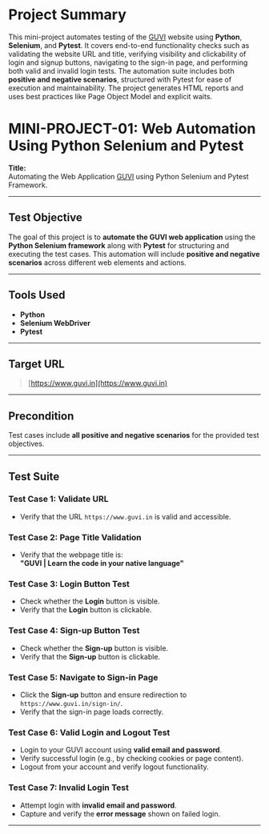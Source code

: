 # Project Summary

This mini-project automates testing of the [GUVI](https://www.guvi.in) website using **Python**, **Selenium**, and **Pytest**. It covers end-to-end functionality checks such as validating the website URL and title, verifying visibility and clickability of login and signup buttons, navigating to the sign-in page, and performing both valid and invalid login tests. The automation suite includes both **positive and negative scenarios**, structured with Pytest for ease of execution and maintainability. The project generates HTML reports and uses best practices like Page Object Model and explicit waits.


# MINI-PROJECT-01: Web Automation Using Python Selenium and Pytest

**Title:**  
Automating the Web Application [GUVI](https://www.guvi.in) using Python Selenium and Pytest Framework.

---

## Test Objective

The goal of this project is to **automate the GUVI web application** using the **Python Selenium framework** along with **Pytest** for structuring and executing the test cases. 
This automation will include **positive and negative scenarios** across different web elements and actions.

---

## Tools Used

- **Python**
- **Selenium WebDriver**
- **Pytest**

---

## Target URL

> [https://www.guvi.in](https://www.guvi.in)

---

## Precondition

Test cases include **all positive and negative scenarios** for the provided test objectives.

---

## Test Suite

### **Test Case 1:** Validate URL  
- Verify that the URL `https://www.guvi.in` is valid and accessible.

### **Test Case 2:** Page Title Validation  
- Verify that the webpage title is:  
  **"GUVI | Learn the code in your native language"**

### **Test Case 3:** Login Button Test  
- Check whether the **Login** button is visible.  
- Verify that the **Login** button is clickable.

### **Test Case 4:** Sign-up Button Test  
- Check whether the **Sign-up** button is visible.  
- Verify that the **Sign-up** button is clickable.

### **Test Case 5:** Navigate to Sign-in Page  
- Click the **Sign-up** button and ensure redirection to `https://www.guvi.in/sign-in/`.  
- Verify that the sign-in page loads correctly.

### **Test Case 6:** Valid Login and Logout Test  
- Login to your GUVI account using **valid email and password**.  
- Verify successful login (e.g., by checking cookies or page content).  
- Logout from your account and verify logout functionality.

### **Test Case 7:** Invalid Login Test  
- Attempt login with **invalid email and password**.  
- Capture and verify the **error message** shown on failed login.

---


